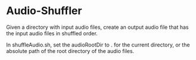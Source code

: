 # Audio-Shuffler
Given a directory with input audio files, create an output audio file that has the input audio files in shuffled order.

In shuffleAudio.sh, set the audioRootDir to . for the current directory, or the absolute path of the root directory of the audio files.
